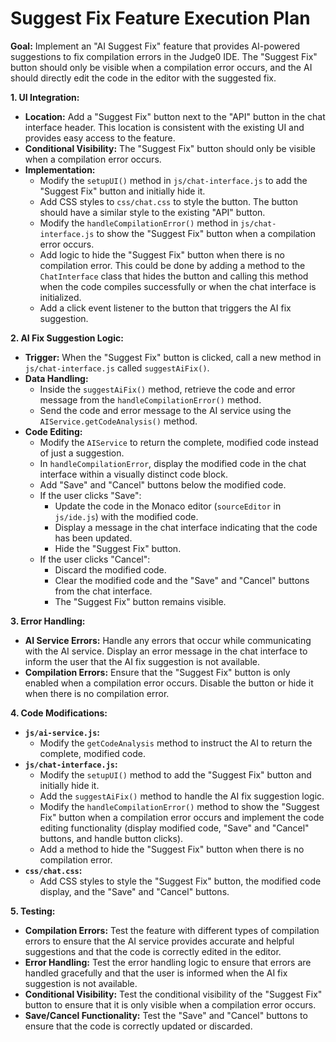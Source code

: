# Suggest Fix Feature Execution Plan

**Goal:** Implement an "AI Suggest Fix" feature that provides AI-powered suggestions to fix compilation errors in the Judge0 IDE. The "Suggest Fix" button should only be visible when a compilation error occurs, and the AI should directly edit the code in the editor with the suggested fix.

**1. UI Integration:**

*   **Location:** Add a "Suggest Fix" button next to the "API" button in the chat interface header. This location is consistent with the existing UI and provides easy access to the feature.
*   **Conditional Visibility:** The "Suggest Fix" button should only be visible when a compilation error occurs.
*   **Implementation:**
    *   Modify the `setupUI()` method in `js/chat-interface.js` to add the "Suggest Fix" button and initially hide it.
    *   Add CSS styles to `css/chat.css` to style the button. The button should have a similar style to the existing "API" button.
    *   Modify the `handleCompilationError()` method in `js/chat-interface.js` to show the "Suggest Fix" button when a compilation error occurs.
    *   Add logic to hide the "Suggest Fix" button when there is no compilation error. This could be done by adding a method to the `ChatInterface` class that hides the button and calling this method when the code compiles successfully or when the chat interface is initialized.
    *   Add a click event listener to the button that triggers the AI fix suggestion.

**2. AI Fix Suggestion Logic:**

*   **Trigger:** When the "Suggest Fix" button is clicked, call a new method in `js/chat-interface.js` called `suggestAiFix()`.
*   **Data Handling:**
    *   Inside the `suggestAiFix()` method, retrieve the code and error message from the `handleCompilationError()` method.
    *   Send the code and error message to the AI service using the `AIService.getCodeAnalysis()` method.
*   **Code Editing:**
    *   Modify the `AIService` to return the complete, modified code instead of just a suggestion.
    *   In `handleCompilationError`, display the modified code in the chat interface within a visually distinct code block.
    *   Add "Save" and "Cancel" buttons below the modified code.
    *   If the user clicks "Save":
        *   Update the code in the Monaco editor (`sourceEditor` in `js/ide.js`) with the modified code.
        *   Display a message in the chat interface indicating that the code has been updated.
        *   Hide the "Suggest Fix" button.
    *   If the user clicks "Cancel":
        *   Discard the modified code.
        *   Clear the modified code and the "Save" and "Cancel" buttons from the chat interface.
        *   The "Suggest Fix" button remains visible.

**3. Error Handling:**

*   **AI Service Errors:** Handle any errors that occur while communicating with the AI service. Display an error message in the chat interface to inform the user that the AI fix suggestion is not available.
*   **Compilation Errors:** Ensure that the "Suggest Fix" button is only enabled when a compilation error occurs. Disable the button or hide it when there is no compilation error.

**4. Code Modifications:**

*   **`js/ai-service.js`:**
    *   Modify the `getCodeAnalysis` method to instruct the AI to return the complete, modified code.
*   **`js/chat-interface.js`:**
    *   Modify the `setupUI()` method to add the "Suggest Fix" button and initially hide it.
    *   Add the `suggestAiFix()` method to handle the AI fix suggestion logic.
    *   Modify the `handleCompilationError()` method to show the "Suggest Fix" button when a compilation error occurs and implement the code editing functionality (display modified code, "Save" and "Cancel" buttons, and handle button clicks).
    *   Add a method to hide the "Suggest Fix" button when there is no compilation error.
*   **`css/chat.css`:**
    *   Add CSS styles to style the "Suggest Fix" button, the modified code display, and the "Save" and "Cancel" buttons.

**5. Testing:**

*   **Compilation Errors:** Test the feature with different types of compilation errors to ensure that the AI service provides accurate and helpful suggestions and that the code is correctly edited in the editor.
*   **Error Handling:** Test the error handling logic to ensure that errors are handled gracefully and that the user is informed when the AI fix suggestion is not available.
*   **Conditional Visibility:** Test the conditional visibility of the "Suggest Fix" button to ensure that it is only visible when a compilation error occurs.
*   **Save/Cancel Functionality:** Test the "Save" and "Cancel" buttons to ensure that the code is correctly updated or discarded.
